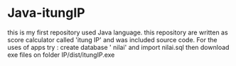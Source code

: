 # Java-itungIP
this is my first repository used Java language. this repository are written as score calculator called 'itung IP' and was included source code. For the uses of apps try : create database ' nilai' and import nilai.sql then download exe files on folder IP/dist/itungIP.exe

